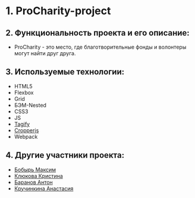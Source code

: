 # 1. ProCharity-project
## 2. Функциональность проекта и его описание:
   * ProCharity - это место, где благотворительные фонды и волонтеры могут найти друг друга.
## 3. Используемые технологии: 
   * HTML5
   * Flexbox
   * Grid
   * БЭМ-Nested
   * CSS3
   * JS
   * <a href="https://github.com/yairEO/tagify">Tagify</a>
   * <a href="https://www.npmjs.com/package/cropperjs">Cropperjs</a>
   * Webpack
   
## 4. Другие участники проекта: 
   * <a href="https://github.com/Falor89">Бобырь Максим</a>
   * <a href="https://github.com/KlyukovaK">Клюкова Кристина</a>
   * <a href="https://github.com/Kukus89">Баранов Антон</a>
   * <a href="https://github.com/a-kina00">Кручинкина Анастасия</a>
